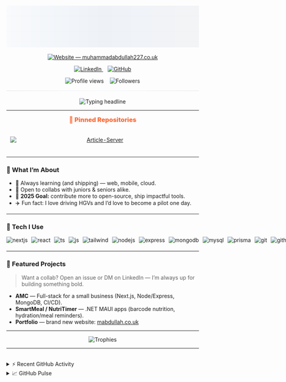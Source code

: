 <!-- HERO -->
<picture>
  <source media="(prefers-color-scheme: dark)" srcset="./assets/hero-pro-dark.svg">
  <img src="./assets/hero-pro-light.svg" alt="Muhammad Abdullah — Professional Header">
</picture>

<p align="center">
  <a href="https://muhammadabdullah227.co.uk">
    <picture>
      <source media="(prefers-color-scheme: dark)" srcset="https://img.shields.io/website?down_message=offline&label=muhammadabdullah227.co.uk&style=for-the-badge&up_message=online&url=https%3A%2F%2Fmuhammadabdullah227.co.uk&labelColor=0B1220&color=111827">
      <img alt="Website — muhammadabdullah227.co.uk"
           src="https://img.shields.io/website?down_message=offline&label=muhammadabdullah227.co.uk&style=for-the-badge&up_message=online&url=https%3A%2F%2Fmuhammadabdullah227.co.uk&labelColor=F8FAFC&color=EEF2F7">
    </picture>
  </a>
</p>
<!-- Social row (centered) -->
<p align="center">
  <!-- LinkedIn -->
  <a href="https://linkedin.com/in/muhammad-abdullah227">
    <picture>
      <source media="(prefers-color-scheme: dark)" srcset="https://img.shields.io/badge/LinkedIn-111827?logo=linkedin&logoColor=0A66C2&labelColor=0B1220">
      <img alt="LinkedIn"
           src="https://img.shields.io/badge/LinkedIn-EEF2F7?logo=linkedin&logoColor=0A66C2&labelColor=F8FAFC">
    </picture>
  </a>
&nbsp;&nbsp;
  <a href="https://github.com/MA1002643">
    <picture>
      <source media="(prefers-color-scheme: dark)" srcset="https://img.shields.io/badge/GitHub-111827?logo=github&logoColor=E5E7EB&labelColor=0B1220">
      <img alt="GitHub"
           src="https://img.shields.io/badge/GitHub-EEF2F7?logo=github&logoColor=0C1A25&labelColor=F8FAFC">
    </picture>
  </a>
</p>

<!-- Metrics row (centered, matches social colors, keeps live count) -->
<p align="center">
  <!-- Profile views (dynamic via Shields, styled to match Followers) -->
  <picture>
    <source media="(prefers-color-scheme: dark)" srcset="https://img.shields.io/badge/dynamic/xml?label=Profile%20views&style=flat&labelColor=0B1220&color=111827&query=%2F%2F*%5Blocal-name()%3D'text'%5D%5Blast()%5D&url=https%3A%2F%2Fkomarev.com%2Fghpvc%2F%3Fusername%3DMA1002643">
    <img alt="Profile views" src="https://img.shields.io/badge/dynamic/xml?label=Profile%20views&style=flat&labelColor=F8FAFC&color=EEF2F7&query=%2F%2F*%5Blocal-name()%3D'text'%5D%5Blast()%5D&url=https%3A%2F%2Fkomarev.com%2Fghpvc%2F%3Fusername%3DMA1002643">
  </picture>
  &nbsp;&nbsp;
  <!-- Followers (unchanged, colors are the reference) -->
  <picture>
    <source media="(prefers-color-scheme: dark)" srcset="https://img.shields.io/github/followers/MA1002643?label=Followers&style=flat&labelColor=0B1220&color=111827">
    <img alt="Followers" src="https://img.shields.io/github/followers/MA1002643?label=Followers&style=flat&labelColor=F8FAFC&color=EEF2F7">
  </picture>
</p>

<!-- Animated underline under socials -->
<p align="center" style="margin-top:-8px;">
  <picture>
    <source media="(prefers-color-scheme: dark)" srcset="./assets/social-underline-dark.svg">
    <img src="./assets/social-underline-light.svg" alt="" />
  </picture>
</p>

<!-- Typing headline (theme-aware colors) -->
<p align="center">
  <picture>
    <!-- Dark mode: light text -->
    <source media="(prefers-color-scheme: dark)" srcset="https://readme-typing-svg.demolab.com?font=Fira+Code&size=22&duration=2800&pause=600&center=true&vCenter=true&width=900&color=E5E7EB&lines=Building+polished+experiences+for+web%2C+mobile+%26+cloud;Obsessed+with+clean+architecture%2C+CI%2FCD%2C+and+DX;Let%E2%80%99s+ship+something+people+love+%F0%9F%9A%80">
    <!-- Light mode: dark text -->
    <img src="https://readme-typing-svg.demolab.com?font=Fira+Code&size=22&duration=2800&pause=600&center=true&vCenter=true&width=900&color=0C1A25&lines=Building+polished+experiences+for+web%2C+mobile+%26+cloud;Obsessed+with+clean+architecture%2C+CI%2FCD%2C+and+DX;Let%E2%80%99s+ship+something+people+love+%F0%9F%9A%80" alt="Typing headline" />
  </picture>
</p>

---

<!-- PINNED: START -->
<h3 align="center" style="margin:0 0 12px; color:#FF652F; font-weight:800;">📌 Pinned Repositories</h3>
<table align="center" cellspacing="0" cellpadding="0" border="0" style="border:0; border-collapse:separate; margin:0 auto;">
<tr>
<td align="center" valign="top" width="50%" style="padding:12px 24px 12px 0px; border:0;">
<a href="https://github.com/MA1002643/Article-Server">
<div style="padding:10px; box-sizing:border-box;">
<picture>
<source media="(prefers-color-scheme: dark)" srcset="https://github-readme-stats.vercel.app/api/pin/?username=MA1002643&repo=Article-Server&show_owner=false&hide_border=true&title_color=ff652f&icon_color=FFE400&cache_seconds=21600&text_color=ffffff&bg_color=0D1117">
<img alt="Article-Server" src="https://github-readme-stats.vercel.app/api/pin/?username=MA1002643&repo=Article-Server&show_owner=false&hide_border=true&title_color=ff652f&icon_color=FFE400&cache_seconds=21600&text_color=0c1a25&bg_color=ffffff" width="480" style="max-width:100%; height:auto; display:block;">
</picture>
</div>
</a>
</td>
<td align="center" valign="top" width="50%" style="padding:12px 0px 12px 24px; border:0;">
<a href="https://github.com/MA1002643/First-Year-Final-Group-Project">
<div style="padding:10px; box-sizing:border-box;">
<picture>
<source media="(prefers-color-scheme: dark)" srcset="https://github-readme-stats.vercel.app/api/pin/?username=MA1002643&repo=First-Year-Final-Group-Project&show_owner=false&hide_border=true&title_color=ff652f&icon_color=FFE400&cache_seconds=21600&text_color=ffffff&bg_color=0D1117">
<img alt="First-Year-Final-Group-Project" src="https://github-readme-stats.vercel.app/api/pin/?username=MA1002643&repo=First-Year-Final-Group-Project&show_owner=false&hide_border=true&title_color=ff652f&icon_color=FFE400&cache_seconds=21600&text_color=0c1a25&bg_color=ffffff" width="480" style="max-width:100%; height:auto; display:block;">
</picture>
</div>
</a>
</td>
</tr>
</table>
<!-- PINNED: END -->

---

### 🚀 What I’m About

- 🌱 Always learning (and shipping) — web, mobile, cloud.
- 🤝 Open to collabs with juniors & seniors alike.
- 🎯 **2025 Goal:** contribute more to open-source, ship impactful tools.
- ✈️ Fun fact: I love driving HGVs and I’d love to become a pilot one day.

---

### 🧰 Tech I Use

<!--TECH:START-->
<p align="center" style="white-space:nowrap;">
  <picture style="display:inline-block;margin:0 6px 6px 0;">
    <source media="(prefers-color-scheme: dark)" srcset="https://skillicons.dev/icons?i=nextjs&theme=dark">
    <img src="https://skillicons.dev/icons?i=nextjs" alt="nextjs" height="44">
  </picture>
  <picture style="display:inline-block;margin:0 6px 6px 0;">
    <source media="(prefers-color-scheme: dark)" srcset="https://skillicons.dev/icons?i=react&theme=dark">
    <img src="https://skillicons.dev/icons?i=react" alt="react" height="44">
  </picture>
  <picture style="display:inline-block;margin:0 6px 6px 0;">
    <source media="(prefers-color-scheme: dark)" srcset="https://skillicons.dev/icons?i=ts&theme=dark">
    <img src="https://skillicons.dev/icons?i=ts" alt="ts" height="44">
  </picture>
  <picture style="display:inline-block;margin:0 6px 6px 0;">
    <source media="(prefers-color-scheme: dark)" srcset="https://skillicons.dev/icons?i=js&theme=dark">
    <img src="https://skillicons.dev/icons?i=js" alt="js" height="44">
  </picture>
  <picture style="display:inline-block;margin:0 6px 6px 0;">
    <source media="(prefers-color-scheme: dark)" srcset="https://skillicons.dev/icons?i=tailwind&theme=dark">
    <img src="https://skillicons.dev/icons?i=tailwind" alt="tailwind" height="44">
  </picture>
  <picture style="display:inline-block;margin:0 6px 6px 0;">
    <source media="(prefers-color-scheme: dark)" srcset="https://skillicons.dev/icons?i=nodejs&theme=dark">
    <img src="https://skillicons.dev/icons?i=nodejs" alt="nodejs" height="44">
  </picture>
  <picture style="display:inline-block;margin:0 6px 6px 0;">
    <source media="(prefers-color-scheme: dark)" srcset="https://skillicons.dev/icons?i=express&theme=dark">
    <img src="https://skillicons.dev/icons?i=express" alt="express" height="44">
  </picture>
  <picture style="display:inline-block;margin:0 6px 6px 0;">
    <source media="(prefers-color-scheme: dark)" srcset="https://skillicons.dev/icons?i=mongodb&theme=dark">
    <img src="https://skillicons.dev/icons?i=mongodb" alt="mongodb" height="44">
  </picture>
  <picture style="display:inline-block;margin:0 6px 6px 0;">
    <source media="(prefers-color-scheme: dark)" srcset="https://skillicons.dev/icons?i=mysql&theme=dark">
    <img src="https://skillicons.dev/icons?i=mysql" alt="mysql" height="44">
  </picture>
  <picture style="display:inline-block;margin:0 6px 6px 0;">
    <source media="(prefers-color-scheme: dark)" srcset="https://skillicons.dev/icons?i=prisma&theme=dark">
    <img src="https://skillicons.dev/icons?i=prisma" alt="prisma" height="44">
  </picture>
  <picture style="display:inline-block;margin:0 6px 6px 0;">
    <source media="(prefers-color-scheme: dark)" srcset="https://skillicons.dev/icons?i=git&theme=dark">
    <img src="https://skillicons.dev/icons?i=git" alt="git" height="44">
  </picture>
  <picture style="display:inline-block;margin:0 6px 6px 0;">
    <source media="(prefers-color-scheme: dark)" srcset="https://skillicons.dev/icons?i=githubactions&theme=dark">
    <img src="https://skillicons.dev/icons?i=githubactions" alt="githubactions" height="44">
  </picture>
  <picture style="display:inline-block;margin:0 6px 6px 0;">
    <source media="(prefers-color-scheme: dark)" srcset="https://skillicons.dev/icons?i=vercel&theme=dark">
    <img src="https://skillicons.dev/icons?i=vercel" alt="vercel" height="44">
  </picture>
  <picture style="display:inline-block;margin:0 6px 6px 0;">
    <source media="(prefers-color-scheme: dark)" srcset="https://skillicons.dev/icons?i=dotnet&theme=dark">
    <img src="https://skillicons.dev/icons?i=dotnet" alt="dotnet" height="44">
  </picture>
  <picture style="display:inline-block;margin:0 6px 6px 0;">
    <source media="(prefers-color-scheme: dark)" srcset="https://skillicons.dev/icons?i=aws&theme=dark">
    <img src="https://skillicons.dev/icons?i=aws" alt="aws" height="44">
  </picture>
  <picture style="display:inline-block;margin:0 6px 6px 0;">
    <source media="(prefers-color-scheme: dark)" srcset="https://skillicons.dev/icons?i=jest&theme=dark">
    <img src="https://skillicons.dev/icons?i=jest" alt="jest" height="44">
  </picture>
  <picture style="display:inline-block;margin:0 6px 6px 0;">
    <source media="(prefers-color-scheme: dark)" srcset="https://skillicons.dev/icons?i=eslint&theme=dark">
    <img src="https://skillicons.dev/icons?i=eslint" alt="eslint" height="44">
  </picture>
  <picture style="display:inline-block;margin:0 6px 6px 0;">
    <source media="(prefers-color-scheme: dark)" srcset="https://skillicons.dev/icons?i=prettier&theme=dark">
    <img src="https://skillicons.dev/icons?i=prettier" alt="prettier" height="44">
  </picture>
  <picture style="display:inline-block;margin:0 6px 6px 0;">
    <source media="(prefers-color-scheme: dark)" srcset="https://skillicons.dev/icons?i=java&theme=dark">
    <img src="https://skillicons.dev/icons?i=java" alt="java" height="44">
  </picture>
  <picture style="display:inline-block;margin:0 6px 6px 0;">
    <source media="(prefers-color-scheme: dark)" srcset="https://skillicons.dev/icons?i=php&theme=dark">
    <img src="https://skillicons.dev/icons?i=php" alt="php" height="44">
  </picture>
  <picture style="display:inline-block;margin:0 6px 6px 0;">
    <source media="(prefers-color-scheme: dark)" srcset="https://skillicons.dev/icons?i=bash&theme=dark">
    <img src="https://skillicons.dev/icons?i=bash" alt="bash" height="44">
  </picture>
  <picture style="display:inline-block;margin:0 6px 6px 0;">
    <source media="(prefers-color-scheme: dark)" srcset="https://skillicons.dev/icons?i=c&theme=dark">
    <img src="https://skillicons.dev/icons?i=c" alt="c" height="44">
  </picture>
  <picture style="display:inline-block;margin:0 6px 6px 0;">
    <source media="(prefers-color-scheme: dark)" srcset="https://skillicons.dev/icons?i=threejs&theme=dark">
    <img src="https://skillicons.dev/icons?i=threejs" alt="threejs" height="44">
  </picture>
  <picture style="display:inline-block;margin:0 6px 6px 0;">
    <source media="(prefers-color-scheme: dark)" srcset="https://skillicons.dev/icons?i=vue&theme=dark">
    <img src="https://skillicons.dev/icons?i=vue" alt="vue" height="44">
  </picture>
</p>
<!--TECH:END-->

---

### 🧪 Featured Projects

> Want a collab? Open an issue or DM on LinkedIn — I’m always up for building something bold.

- **AMC** — Full-stack for a small business (Next.js, Node/Express, MongoDB, CI/CD).
- **SmartMeal / NutriTimer** — .NET MAUI apps (barcode nutrition, hydration/meal reminders).
- **Portfolio** — brand new website: <a href="https://abdullah-portfolio-chi.vercel.app/">mabdullah.co.uk</a>

---

<p align="center">
  <img alt="Trophies"
       src="https://github-profile-trophy.vercel.app/?username=MA1002643&theme=apprentice&no-frame=true&no-bg=true&row=1&column=6&margin-w=12&margin-h=12" />
</p>

---

<br />
<details>
<br />

<summary>⚡ Recent GitHub Activity</summary>

<!--RECENT_ACTIVITY:start-->
1. ⬆️ Pushed 1 commit(s) to [MA1002643/MA1002643](https://github.com/MA1002643/MA1002643)<br>
2. ⬆️ Pushed 1 commit(s) to [MA1002643/MA1002643](https://github.com/MA1002643/MA1002643)<br>
3. ⬆️ Pushed 1 commit(s) to [MA1002643/MA1002643](https://github.com/MA1002643/MA1002643)<br>
4. ⬆️ Pushed 1 commit(s) to [MA1002643/MA1002643](https://github.com/MA1002643/MA1002643)<br>
5. ⬆️ Pushed 1 commit(s) to [MA1002643/MA1002643](https://github.com/MA1002643/MA1002643)<br>
<!--RECENT_ACTIVITY:end-->

<!--RECENT_ACTIVITY:last_update-->
Last Updated: Wednesday, September 24th, 2025, 2:04:02 PM
<!--RECENT_ACTIVITY:last_update_end-->
</details>

<details>
  <summary>📈 GitHub Pulse</summary>

<p align="left">
<br />
  <picture>
    <source
      media="(prefers-color-scheme: dark)"
      srcset="https://github-readme-stats-chi-woad.vercel.app/api?username=MA1002643&amp;show_icons=true&amp;hide_border=false&amp;title_color=ff652f&amp;icon_color=FFE400&amp;bg_color=0D1117&amp;text_color=ffffff&amp;border_color=30363D&amp;cache_seconds=7200">
    <img
      align="left"
      alt="Muhammad Abdullah — GitHub Stats"
      src="https://github-readme-stats-chi-woad.vercel.app/api?username=MA1002643&amp;show_icons=true&amp;hide_border=false&amp;title_color=ff652f&amp;icon_color=FFE400&amp;bg_color=ffffff&amp;text_color=0C1A25&amp;border_color=0c1a25&amp;cache_seconds=7200"
      width="500"
      style="max-width:100%;height:auto;display:block;margin:0 auto;">
  </picture>
</p>
<br clear="left" />

</details>

